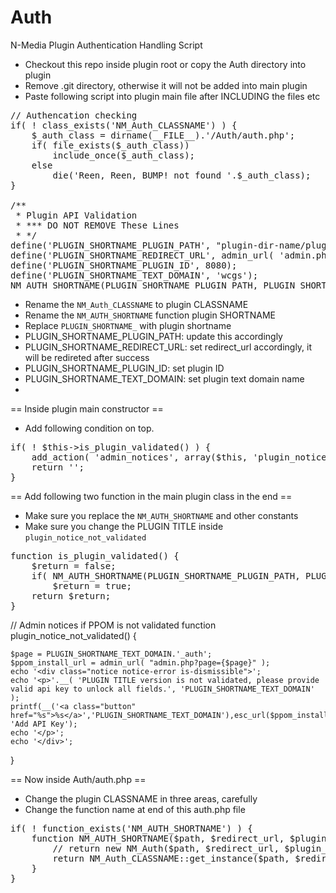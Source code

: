 # Auth
N-Media Plugin Authentication Handling Script

* Checkout this repo inside plugin root or copy the Auth directory into plugin
* Remove .git directory, otherwise it will not be added into main plugin
* Paste following script into plugin main file after INCLUDING the files etc


<pre>
// Authencation checking
if( ! class_exists('NM_Auth_CLASSNAME') ) {
	$_auth_class = dirname(__FILE__).'/Auth/auth.php';
	if( file_exists($_auth_class))
		include_once($_auth_class);
	else
		die('Reen, Reen, BUMP! not found '.$_auth_class);
}

/**
 * Plugin API Validation
 * *** DO NOT REMOVE These Lines
 * */
define('PLUGIN_SHORTNAME_PLUGIN_PATH', "plugin-dir-name/plugin-main-file.php");
define('PLUGIN_SHORTNAME_REDIRECT_URL', admin_url( 'admin.php?page=wc-settings&tab=wcgs_settings' ));
define('PLUGIN_SHORTNAME_PLUGIN_ID', 8080);
define('PLUGIN_SHORTNAME_TEXT_DOMAIN', 'wcgs');
NM_AUTH_SHORTNAME(PLUGIN_SHORTNAME_PLUGIN_PATH, PLUGIN_SHORTNAME_REDIRECT_URL, PLUGIN_SHORTNAME_PLUGIN_ID);
</pre>

* Rename the `NM_Auth_CLASSNAME` to plugin CLASSNAME
* Rename the `NM_AUTH_SHORTNAME` function plugin SHORTNAME
* Replace `PLUGIN_SHORTNAME_` with plugin shortname
* PLUGIN_SHORTNAME_PLUGIN_PATH: update this accordingly
* PLUGIN_SHORTNAME_REDIRECT_URL: set redirect_url accordingly, it will be redireted after success
* PLUGIN_SHORTNAME_PLUGIN_ID: set plugin ID
* PLUGIN_SHORTNAME_TEXT_DOMAIN: set plugin text domain name
* 
== Inside plugin main constructor ==
* Add following condition on top.

<pre>
if( ! $this->is_plugin_validated() ) {
    add_action( 'admin_notices', array($this, 'plugin_notice_not_validated') );
    return '';
}
</pre>

== Add following two function in the main plugin class in the end ==
* Make sure you replace the `NM_AUTH_SHORTNAME` and other constants
* Make sure you change the PLUGIN TITLE inside `plugin_notice_not_validated`

<pre>
function is_plugin_validated() {
    $return = false;
    if( NM_AUTH_SHORTNAME(PLUGIN_SHORTNAME_PLUGIN_PATH, PLUGIN_SHORTNAME_REDIRECT_URL, PLUGIN_SHORTNAME_PLUGIN_ID) -> api_key_found() ) 
        $return = true;
    return $return;
}
</pre>


// Admin notices if PPOM is not validated
function plugin_notice_not_validated() {
    
    $page = PLUGIN_SHORTNAME_TEXT_DOMAIN.'_auth';
    $ppom_install_url = admin_url( "admin.php?page={$page}" );
    echo '<div class="notice notice-error is-dismissible">';
    echo '<p>'.__( 'PLUGIN TITLE version is not validated, please provide valid api key to unlock all fields.', 'PLUGIN_SHORTNAME_TEXT_DOMAIN' );
    printf(__('<a class="button" href="%s">%s</a>','PLUGIN_SHORTNAME_TEXT_DOMAIN'),esc_url($ppom_install_url), 'Add API Key');
    echo '</p>';
    echo '</div>';
}


== Now inside Auth/auth.php ==
* Change the plugin CLASSNAME in three areas, carefully
* Change the function name at end of this auth.php file

<pre>
if( ! function_exists('NM_AUTH_SHORTNAME') ) {
	function NM_AUTH_SHORTNAME($path, $redirect_url, $plugin_id) {
		// return new NM_Auth($path, $redirect_url, $plugin_id);
		return NM_Auth_CLASSNAME::get_instance($path, $redirect_url, $plugin_id);
	}
}
</pre>